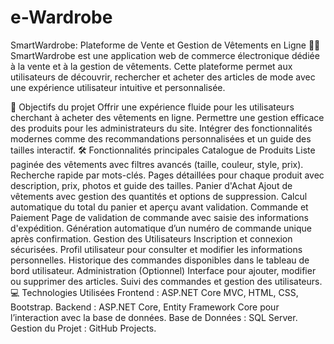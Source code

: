 # e-Wardrobe

SmartWardrobe: Plateforme de Vente et Gestion de Vêtements en Ligne 👗👕
SmartWardrobe est une application web de commerce électronique dédiée à la vente et à la gestion de vêtements. Cette plateforme permet aux utilisateurs de découvrir, rechercher et acheter des articles de mode avec une expérience utilisateur intuitive et personnalisée.

🎯 Objectifs du projet
Offrir une expérience fluide pour les utilisateurs cherchant à acheter des vêtements en ligne.
Permettre une gestion efficace des produits pour les administrateurs du site.
Intégrer des fonctionnalités modernes comme des recommandations personnalisées et un guide des tailles interactif.
🛠️ Fonctionnalités principales
Catalogue de Produits
Liste paginée des vêtements avec filtres avancés (taille, couleur, style, prix).
Recherche rapide par mots-clés.
Pages détaillées pour chaque produit avec description, prix, photos et guide des tailles.
Panier d'Achat
Ajout de vêtements avec gestion des quantités et options de suppression.
Calcul automatique du total du panier et aperçu avant validation.
Commande et Paiement
Page de validation de commande avec saisie des informations d'expédition.
Génération automatique d’un numéro de commande unique après confirmation.
Gestion des Utilisateurs
Inscription et connexion sécurisées.
Profil utilisateur pour consulter et modifier les informations personnelles.
Historique des commandes disponibles dans le tableau de bord utilisateur.
Administration (Optionnel)
Interface pour ajouter, modifier ou supprimer des articles.
Suivi des commandes et gestion des utilisateurs.
💻 Technologies Utilisées
Frontend : ASP.NET Core MVC, HTML, CSS, Bootstrap.
Backend : ASP.NET Core, Entity Framework Core pour l’interaction avec la base de données.
Base de Données : SQL Server.
Gestion du Projet : GitHub Projects.
